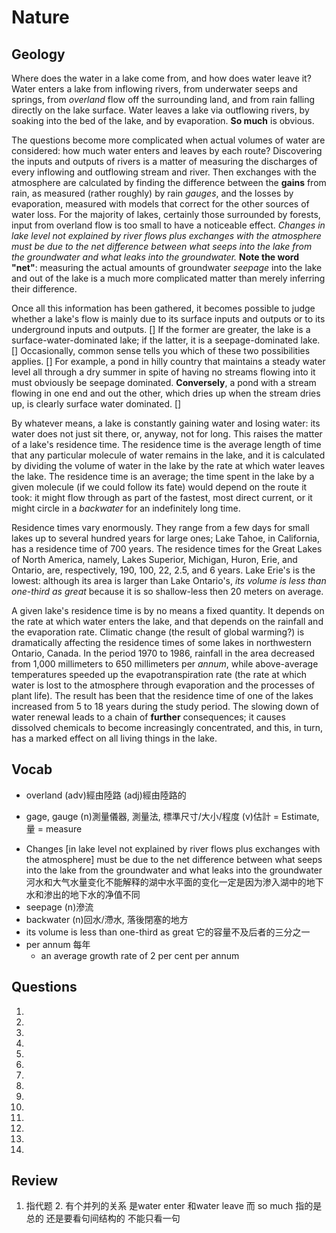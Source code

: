 # Nature
## Geology

Where does the water in a lake come from, and how does water leave it? Water enters a lake from inflowing rivers, from underwater seeps and springs, from *overland* flow off the surrounding land, and from rain falling directly on the lake surface. Water leaves a lake via outflowing rivers, by soaking into the bed of the lake, and by evaporation. **So much** is obvious.

The questions become more complicated when actual volumes of water are considered: how much water enters and leaves by each route? Discovering the inputs and outputs of rivers is a matter of measuring the discharges of every inflowing and outflowing stream and river. Then exchanges with the atmosphere are calculated by finding the difference between the **gains** from rain, as measured (rather roughly) by rain *gauges*, and the losses by evaporation, measured with models that correct for the other sources of water loss. For the majority of lakes, certainly those surrounded by forests, input from overland flow is too small to have a noticeable effect. *Changes in lake level not explained by river flows plus exchanges with the atmosphere must be due to the net difference between what seeps into the lake from the groundwater and what leaks into the groundwater.* **Note the word "net"**: measuring the actual amounts of groundwater *seepage* into the lake and out of the lake is a much more complicated matter than merely inferring their difference.

Once all this information has been gathered, it becomes possible to judge whether a lake's flow is mainly due to its surface inputs and outputs or to its underground inputs and outputs. [] If the former are greater, the lake is a surface-water-dominated lake; if the latter, it is a seepage-dominated lake. [] Occasionally, common sense tells you which of these two possibilities applies. [] For example, a pond in hilly country that maintains a steady water level all through a dry summer in spite of having no streams flowing into it must obviously be seepage dominated. **Conversely**, a pond with a stream flowing in one end and out the other, which dries up when the stream dries up, is clearly surface water dominated. []

By whatever means, a lake is constantly gaining water and losing water: its water does not just sit there, or, anyway, not for long. This raises the matter of a lake's residence time. The residence time is the average length of time that any particular molecule of water remains in the lake, and it is calculated by dividing the volume of water in the lake by the rate at which water leaves the lake. The residence time is an average; the time spent in the lake by a given molecule (if we could follow its fate) would depend on the route it took: it might flow through as part of the fastest, most direct current, or it might circle in a *backwater* for an indefinitely long time.

Residence times vary enormously. They range from a few days for small lakes up to several hundred years for large ones; Lake Tahoe, in California, has a residence time of 700 years. The residence times for the Great Lakes of North America, namely, Lakes Superior, Michigan, Huron, Erie, and Ontario, are, respectively, 190, 100, 22, 2.5, and 6 years. Lake Erie's is the lowest: although its area is larger than Lake Ontario's, *its volume is less than one-third as great* because it is so shallow-less then 20 meters on average. 

A given lake's residence time is by no means a fixed quantity. It depends on the rate at which water enters the lake, and that depends on the rainfall and the evaporation rate. Climatic change (the result of global warming?) is dramatically affecting the residence times of some lakes in northwestern Ontario, Canada. In the period 1970 to 1986, rainfall in the area decreased from 1,000 millimeters to 650 millimeters per *annum*, while above-average temperatures speeded up the evapotranspiration rate (the rate at which water is lost to the atmosphere through evaporation and the processes of plant life). The result has been that the residence time of one of the lakes increased from 5 to 18 years during the study period. The slowing down of water renewal leads to a chain of **further** consequences; it causes dissolved chemicals to become increasingly concentrated, and this, in turn, has a marked effect on all living things in the lake.

## Vocab
- overland (adv)經由陸路 (adj)經由陸路的
* gage, gauge (n)測量儀器, 測量法, 標準尺寸/大小/程度 (v)估計 = Estimate, 量 = measure
- Changes [in lake level not explained by river flows plus exchanges with the atmosphere] must be due to the net difference between what seeps into the lake from the groundwater and what leaks into the groundwater 河水和大气水量变化不能解释的湖中水平面的变化一定是因为渗入湖中的地下水和渗出的地下水的净值不同
- seepage (n)滲流
- backwater (n)回水/滯水, 落後閉塞的地方
- its volume is less than one-third as great 它的容量不及后者的三分之一
- per annum 每年
	- an average growth rate of 2 per cent per annum

## Questions
1. 

2. 

3. 

4. 

5. 

6. 

7. 

8. 

9. 

10. 

11. 

12. 

13. 

14. 

## Review
1. 指代题
	2. 有个并列的关系 是water enter 和water leave 而 so much 指的是总的 还是要看句间结构的 不能只看一句